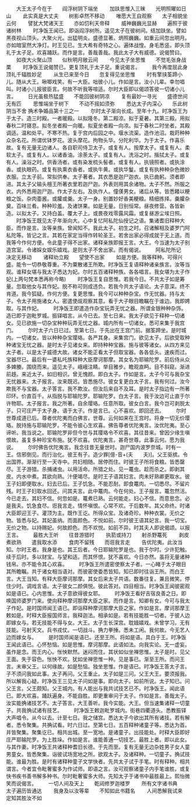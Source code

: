 <!-- { "loadSidebar": true } -->
　　大王太子今在于　　阎浮树阴下端坐
　　加趺思惟入三昧　　光明照曜如日山
　　此实真是大丈夫　　树影卓然不移动
　　唯愿大王自观察　　太子相貌坐云何
　　譬犹大梵诸天王　　亦如忉利天帝释
　　威神巍巍光显赫　　遍照于彼诸树林
　　时净饭王闻已。即诣阎浮树所。遥见太子在彼树间。结加趺坐。譬如黑夜视山顶头。大聚火光。出猛明炎。盛德显著。炳照巍巍。如重云间忽出明月。亦如暗室然大净灯。时王见已。生大希有奇特之心。遍体战惶。身毛悉竖。即头顶礼于太子足。欢喜踊跃。而作是言。善哉善哉。我此太子大有威德。说偈赞曰。
　　如夜大火聚山顶　　似秋明月敞云间
　　今见太子坐思惟　　不觉毛张身战栗
　　时净饭王说偈赞已。更复顶礼于太子足。重说偈言。
　　我今再度屈此身　　顶礼千辐胜妙足
　　从生已来至今日　　忽复得见坐思惟
　　时有擎挟筌蹄小儿。随从大王。啾唧戏笑。有一大臣。咄彼小儿。作如是言。汝小儿辈。幸勿唱叫。时诸小儿报彼臣言。何故不听我等喧适。尔时大臣即以偈颂答彼一切诸小儿言。
　　日光虽极热猛盛　　不能回彼树阴凉
　　复有最妙一寻光　　盛德世间无有匹
　　思惟端坐于树下　　不动不摇如须弥
　　悉达太子内深心　　乐此树阴当不舍
捔术争婚品第十三之一
　　尔时太子渐向长成。至年十九。时净饭王为于太子。造三时殿。一者暖殿。以拟隆冬。第二殿凉。拟于夏暑。其第三殿。用拟春秋二时寝息。拟冬坐者殿一向暖。拟夏坐者殿一向凉。拟于春秋二时坐者。其殿调适。温和处平。不寒不热。复于宫内后园之中。堰水流渠。造作池沼。栽莳种种众杂名花。所谓优钵罗花。波头摩花。拘物头华。分陀利华。为于太子。作喜乐故。复有无量无边诸人。各自职司侍卫太子。或复有人。按摩太子。或复有人。柔软太子。或复有人。以诸香油。涂荼太子。或复有人。洗浴之时。揩拭太子。或复有人。澡浴之时。供香汤者。或有染发梳头髻者。或复有人。执镜照者。或执涂香。或执眼药。或复有执熏衣香者。或执牛黄。或执华鬘。或复有执种种杂色微妙衣服。立太子前。常拟供奉。太子著者。其衣悉是迦尸迦衣。执已曲躬。须者即进。其太子父输头檀王所著衣里若迦尸迦。外表则用其余诸物。太子不然。所服之衣。内外悉用迦尸迦。作太子左右。及执作人。僮傼男女。诸后从等。皆悉餧以粳粮之饭。杂肉齑酱。或臛或羹。太子一身。别置妙好香美粳粮。精细拣择。羹臛杂奠。百味兰肴。种种珍羞。及诸饼果。如是无量。日别恒常。昼夜修营。各皆新造。以拟太子。又持白盖。覆太子上。或畏夜戏零露风霜。或复昼游尘埃日照。
　　时净饭王既见太子年渐向大。心中复忆阿私陀仙授记之语。集诸耆旧释种大臣。而作是言。汝等亲族。曾闻知不。我此太子。初生之时。召诸解相及婆罗门阿私陀等。皆记之言。其若在家定当得作转轮圣王。若舍出家必得成就于无上道。而我等今作何方便。令此童子得不出家。诸释亲族即报王言。大王。今当速为太子别造宫室。令诸婇女娱乐嬉戏。是则太子不舍出家。而有偈说。
　　阿私陀所记　　决定无移动
　　诸释劝立殿　　望使不出家
　　如是方便。我等释种。可得兴盛。能令一切恭敬尊重。不为粟散诸王所欺。时净饭王复语释种诸亲族言。汝等当观。谁释女堪与我太子悉达为妃。尔时五百诸释种族。各各唱言。我女堪为太子作妃(上两句梵本悉再称今略)
　　时净饭王复自思惟。若我今日。不共太子如是筹量。忽取他女与其作妃。脱不称可则成违负。若我今共太子语论。太子意深。终不肯道。我今狐疑。作何方便。复更思惟。我今可以种种杂宝。作无忧器。持与太子。令太子用施诸女人。密遣使觇观察其意。看于大子眼目瞻瞩在于谁边。我即娉取。与其作妃。
　　时净饭王即遣造作杂宝玩弄无忧之器。所谓金银种种杂饰。造已即于迦毗罗城。振铎唱言。从今已去。至七日来。我太子欲见于释种一切诸女。见已欲施一切杂宝种种玩弄无忧之器。城内所有一切诸女。悉可来集于我宫门。
　　尔时太子六日已过。至第七日。于先出在王宫门前。据筌蹄坐。是时城内。一切诸女。皆以种种杂宝璎珞。各严其身。来集宫门。欲见太子。后欲受取种种诸宝无忧之器。是时太子见诸女来。即持种种宝器。施与彼等诸女。从四方来见太子者。以是太子威德大故。诸女不能正看太子但取宝器。各各低头。速疾而过。宝器尽已。最后有一婆私吒族释种大臣摩诃那摩。其女名为耶输陀罗。前后侍从众多婢媵。围绕而来。遥见太子。峨峨注睛。举目雅步。瞻观直眄。目不斜窥。渐进前趍。来近太子。如旧相识。曾无愧颜。即白太子。作如是言。太子今可与我杂宝无忧器来。太子报言。汝来既迟。皆悉施尽。彼女复更白太子言。我有何过。汝今欺我不与宝器。太子答言。我不欺汝。但汝后来自不及耳。是时太子指边有一所著印环。价直百千。从指脱与耶输陀罗。耶输陀罗。白太子言。我于汝边可止直于尔许物耶。太子报言。我之所著。自余璎珞。任意所取。彼女白言。我今岂可剥脱太子。只可庄严于太子身。语于太子。作是言已。心不喜欢。即回还去。
　　尔时世尊成道已后。尊者优陀夷而白佛言。世尊。云何如来在王宫时。将身一切无价璎珞。脱持施与耶输陀罗。不能令彼心生欢喜。佛告尊者优陀夷言。汝优陀夷。至心谛听。我当说之。耶输陀罗非但今世与其璎珞令不欢喜。其往昔来。曾因少缘生嗔恨故。虽复多种珍宝布施。犹不欢喜。优陀夷言。甚奇世尊。此事云何。愿为我说。
　　尔时佛告优陀夷言。我念往昔无量世时。迦尸国内波罗奈城。时有一王。信邪倒见。而行治化。彼王有子。造少罪[億-音+(夫　　夫)]。父王驱摈。令出国界。渐渐行至一天寺中。共妇相随。居停而住。时彼王子所将食粮。皆悉罄尽。王子游猎。杀捕诸虫。以用活命。所猎之处。见一鼍虫。趁而杀之。即剥其皮。内水中煮。其欲向熟。汁便竭尽。是时王子语其妇言。肉未好熟卿更取水。彼王子妇即便取水。妇去已后。王子饥急。不能忍耐。即食鼍肉。一切悉尽。不留片残。时王子妇取水回还。问其夫言。此中鼍肉。今在何处。王子报言。鼍忽然活。今已走去。其妇不信。何忽如是。鼍煮已熟。云何能走。妇心不信。而意思念。必是我夫。饥急食尽。诳我言走。情怀嗔恨。心常不欢。于后数年。其父命终。时诸大臣即迎王子。灌顶为主。既作王讫。所得众宝。及诸奇珍。种种衣裳。无价之物。皆悉与妃。其妃虽纳。而面颜色。不悦如前。尔时彼王语其妃言。我一切宝。无价之物。以持赐妃。何故颜色。而不欢悦。如前不异。时其夫人即说偈颂。以报王言。
　　最胜大王听　　往昔游猎时
　　执箭或持刀　　射杀野鼍死
　　剥皮煮欲熟　　遣我取水添
　　食肉不留残　　而诳我言走
　　告优陀夷。此汝当知。尔时王者。我身是也。其王后者。今日耶输陀罗是也。我于尔时。少许犯触。续于后时。多以财宝。与望和适。而其怀恨。犹不喜欢。今日亦然。虽将无量诸种钱帛。亦不能令其心欢喜。
　　时净饭王所遣密使察太子者。一心睹于太子眼目其所瞻瞩。共于诸女相当语对。而彼密使委悉皆知。知已即时往诣王所。而白王言。大王当知。有释大臣摩诃那摩。其女后来太子共语。数番往复。兼且微笑。停住少时。调戏言语。太子彼女二颜俱悦。彼此答对。四目相当。时净饭王闻彼密观如是语已。心内思惟。太子意欲得彼女耶。
　　时净饭王看好吉宿良善之日。即唤国师婆罗门来。使向释种摩诃那摩大臣之家。而作是言。知卿有女。今可与我太子作妃。是时国师闻王语已。即诣释种摩诃那摩大臣之家。作如是言。摩诃那摩王敕如是。时释大臣报国师言。我释迦法。相承如是。若有技能胜一切者。于彼人边即嫁女与。若无技能不得与女。大王。太子生长深宫。耽媔嬉戏。未曾学习。无有技能。弓射天文。兵书戎仗。一切战斗。捔力拳捶。悉未工闲。我何故。今无艺人边而嫁女与。
　　是时国师闻是语已。还至王所。将如是语。具白于王。时净饭王闻此语已。心怀愁恼。如是思惟。摩诃那摩。此语如法。向我实论。无一虚妄。虽作是念。而王内心。怅怏默然。迷闷而住。其状如似坐禅思惟。太子是时。见父王面。失于容色。怅怏不欢。犹如坐禅思惟一种。见是事已。渐至王所。而问王言。未审父王。以何缘故。如是愁恼。独坐思惟。作是语已。时净饭王答太子言。子不须问我如此事。太子再问。父王重止。太子如是三问。父王大王。要须报我。所以解我心疑。时净饭王三见太子问如是事。即向太子。如前所说。太子知已。问父王言。父王颇知。父王城内。有人能出与我共试技艺已不。时净饭王。闻此语已。即大欢喜。踊跃遍身。不能自胜。即更重审问于太子。作如是言。善哉太子。汝实能捔诸技艺不。太子答言。大王善听。我今实能。大王。但当速集诸释一切童子。共我捔试诸有技艺。
　　时净饭王敕迦毗罗城内。街巷四衢道头。悉教振铎大声唱令。从今以去。计至七日。我之储宫。悉达太子今欲出其所有诸技。若有解者。悉令聚集。共捔试看。时六日过。至第七日。五百释种诸童子等。悉达为首。并皆聚集。聚集讫已。相共出城。至一宽地。是诸童子。出技能处。时释大臣即好庄严耶输陀罗。为上胜垛。作如是言。谁能善通一切技艺。最胜上者。即以此女。与其作妻。时净饭王共诸释种耆旧长德。于先而至。复有无量无边杂姓男子女人童男童女。皆悉聚集。诣彼试场宽地之所。欲观太子。及诸释种。一切童子。捔试技能。谁最为胜。是时有诸释种童子文学快者。先共太子试于手笔。时有释种。相共谓言。今者宜令毗奢蜜多为作试师。即语之言。汝可观察诸童子内手笔谁胜。或复快书疾书善书解多种书。尔时毗奢蜜多大师。先知太子于诸书中最胜最上。熙怡微笑而说偈言。
　　一切人间及天上　　乾闼修罗迦楼罗
　　所有文字诸书典　　太子遍历皆通达
　　我身及以汝等辈　　不知如此书籍名
　　人间悉解我试来　　定知其胜汝不如

